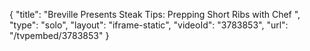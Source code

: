 {
    "title": "Breville Presents Steak Tips: Prepping Short Ribs with Chef ",
    "type": "solo",
    "layout": "iframe-static",
    "videoId": "3783853",
    "url": "\/tvpembed\/3783853"
}